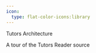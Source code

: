 ```yaml
---
icon:
  type: flat-color-icons:library
---
```


Tutors Architecture

A tour of the Tutors Reader source



